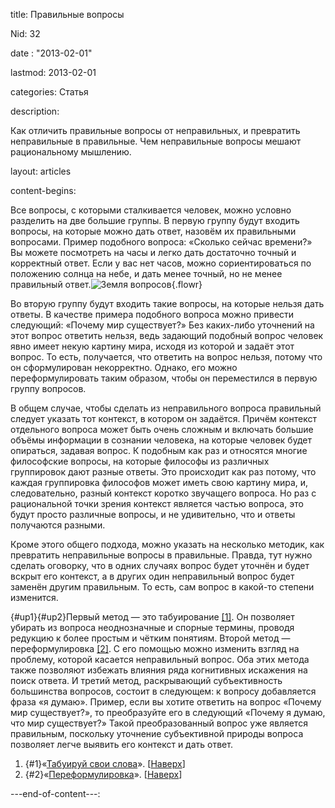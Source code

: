 
title:  Правильные вопросы

Nid:  32

date :  "2013-02-01"

lastmod:  2013-02-01

categories:  Статья

description: 

Как отличить правильные вопросы от неправильных, и превратить неправильные в правильные. Чем неправильные вопросы мешают рациональному мышлению.

layout:  articles

content-begins: 

Все вопросы, с которыми сталкивается человек, можно условно разделить на две большие группы. В первую группу будут входить вопросы, на которые можно дать ответ, назовём их правильными вопросами. Пример подобного вопроса: «Сколько сейчас времени?» Вы можете посмотреть на часы и легко дать достаточно точный и корректный ответ. Если у вас нет часов, можно сориентироваться по положению солнца на небе, и дать менее точный, но не менее правильный ответ.![Земля вопросов](http://umneem.org/sites/default/files/styles/large/public/field/image/qearth.png){.flowr}

Во вторую группу будут входить такие вопросы, на которые нельзя дать ответы. В качестве примера подобного вопроса можно привести следующий: «Почему мир существует?» Без каких-либо уточнений на этот вопрос ответить нельзя, ведь задающий подобный вопрос человек явно имеет некую картину мира, исходя из которой и задаёт этот вопрос. То есть, получается, что ответить на вопрос нельзя, потому что он сформулирован некорректно. Однако, его можно переформулировать таким образом, чтобы он переместился в первую группу вопросов.

В общем случае, чтобы сделать из неправильного вопроса правильный следует указать тот контекст, в котором он задаётся. Причём контекст отдельного вопроса может быть очень сложным и включать большие объёмы информации в сознании человека, на которые человек будет опираться, задавая вопрос. К подобным как раз и относятся многие философские вопросы, на которые философы из различных группировок дают разные ответы. Это происходит как раз потому, что каждая группировка философов может иметь свою картину мира, и, следовательно, разный контекст коротко звучащего вопроса. Но раз с рациональной точки зрения контекст является частью вопроса, это будут просто различные вопросы, и не удивительно, что и ответы получаются разными.

Кроме этого общего подхода, можно указать на несколько методик, как превратить неправильные вопросы в правильные. Правда, тут нужно сделать оговорку, что в одних случаях вопрос будет уточнён и будет вскрыт его контекст, а в других один неправильный вопрос будет заменён другим правильным. То есть, сам вопрос в какой-то степени изменится.

[](){#up1}[](){#up2}Первый метод — это табуирование [\[1\]](#1). Он позволяет убирать из вопроса неоднозначные и спорные термины, проводя редукцию к более простым и чётким понятиям. Второй метод — переформулировка [\[2\]](#2). С его помощью можно изменить взгляд на проблему, которой касается неправильный вопрос. Оба этих метода также позволяют избежать влияния ряда когнитивных искажения на поиск ответа. И третий метод, раскрывающий субъективность большинства вопросов, состоит в следующем: к вопросу добавляется фраза «я думаю». Пример, если вы хотите ответить на вопрос «Почему мир существует?», то преобразуйте его в следующий «Почему я думаю, что мир существует?» Такой преобразованный вопрос уже является правильным, поскольку уточнение субъективной природы вопроса позволяет легче выявить его контекст и дать ответ.

1.  [](){#1}«[Табуируй свои слова](http://lesswrong.ru/w/%D0%A2%D0%B0%D0%B1%D1%83%D0%B8%D1%80%D1%83%D0%B9_%D1%81%D0%B2%D0%BE%D0%B8_%D1%81%D0%BB%D0%BE%D0%B2%D0%B0 "Статья «Табуируй свои слова» на сайте lesswrong.ru")». \[[Наверх](#up1)\]
2.  [](){#2}«[Переформулировка](http://umneem.org/%D0%BF%D0%B5%D1%80%D0%B5%D1%84%D0%BE%D1%80%D0%BC%D1%83%D0%BB%D0%B8%D1%80%D0%BE%D0%B2%D0%BA%D0%B0 "Статья «Переформулировка» на нашем сайте")». \[[Наверх](#up2)\]

---end-of-content---:  

